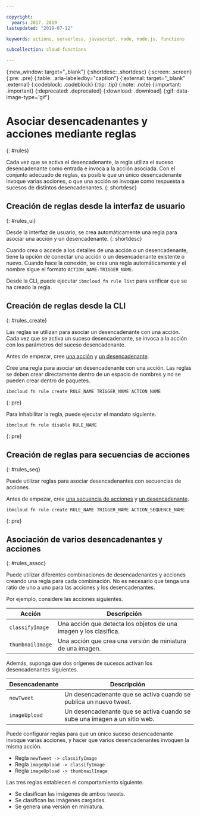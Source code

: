 ```yaml
---

copyright:
  years: 2017, 2019
lastupdated: "2019-07-12"

keywords: actions, serverless, javascript, node, node.js, functions

subcollection: cloud-functions

---
```


{:new_window: target="_blank"}
{:shortdesc: .shortdesc}
{:screen: .screen}
{:pre: .pre}
{:table: .aria-labeledby="caption"}
{:external: target="_blank" .external}
{:codeblock: .codeblock}
{:tip: .tip}
{:note: .note}
{:important: .important}
{:deprecated: .deprecated}
{:download: .download}
{:gif: data-image-type='gif'}



# Asociar desencadenantes y acciones mediante reglas
{: #rules}

Cada vez que se activa el desencadenante, la regla utiliza el suceso desencadenante como entrada e invoca a la acción asociada. Con el conjunto adecuado de reglas, es posible que un único desencadenante invoque varias acciones, o que
una acción se invoque como respuesta a sucesos de distintos desencadenantes.
{: shortdesc}


## Creación de reglas desde la interfaz de usuario
{: #rules_ui}

Desde la interfaz de usuario, se crea automáticamente una regla para asociar una acción y un desencadenante.
{: shortdesc}

Cuando crea o accede a los detalles de una acción o un desencadenante, tiene la opción de conectar una acción o un desencadenante existente o nuevo. Cuando hace la conexión, se crea una regla automáticamente y el nombre sigue el formato `ACTION_NAME-TRIGGER_NAME`.

Desde la CLI, puede ejecutar `ibmcloud fn rule list` para verificar que se ha creado la regla.


## Creación de reglas desde la CLI
{: #rules_create}

Las reglas se utilizan para asociar un desencadenante con una acción. Cada vez que se activa un suceso desencadenante, se invoca a la acción con los parámetros del suceso desencadenante.

Antes de empezar, cree [una acción](/docs/openwhisk?topic=cloud-functions-actions) y [un desencadenante](/docs/openwhisk?topic=cloud-functions-triggers).


Cree una regla para asociar un desencadenante con una acción. Las reglas se deben crear directamente dentro de un espacio de nombres y no se pueden crear dentro de paquetes.
```
ibmcloud fn rule create RULE_NAME TRIGGER_NAME ACTION_NAME
```
{: pre}


Para inhabilitar la regla, puede ejecutar el mandato siguiente.
```
ibmcloud fn rule disable RULE_NAME
```
{: pre}


## Creación de reglas para secuencias de acciones
{: #rules_seq}

Puede utilizar reglas para asociar desencadenantes con secuencias de acciones.

Antes de empezar, cree [una secuencia de acciones](/docs/openwhisk?topic=cloud-functions-actions#actions_seq) y [un desencadenante](/docs/openwhisk?topic=cloud-functions-triggers).

```
ibmcloud fn rule create RULE_NAME TRIGGER_NAME ACTION_SEQUENCE_NAME
```
{: pre}


## Asociación de varios desencadenantes y acciones
{: #rules_assoc}

Puede utilizar diferentes combinaciones de desencadenantes y acciones creando una regla para cada combinación. No es necesario que tenga una ratio de uno a uno para las acciones y los desencadenantes.

Por ejemplo, considere las acciones siguientes.

| Acción | Descripción |
| --- | --- |
| `classifyImage` | Una acción que detecta los objetos de una imagen y los clasifica. |
| `thumbnailImage` | Una acción que crea una versión de miniatura de una imagen. |

Además, suponga que dos orígenes de sucesos activan los desencadenantes siguientes.

| Desencadenante | Descripción |
| --- | --- |
| `newTweet` | Un desencadenante que se activa cuando se publica un nuevo tweet. |
| `imageUpload` | Un desencadenante que se activa cuando se sube una imagen a un sitio web. |

Puede configurar reglas para que un único suceso desencadenante invoque varias acciones, y hacer que varios desencadenantes invoquen la misma acción.
- Regla `newTweet -> classifyImage`
- Regla `imageUpload -> classifyImage`
- Regla `imageUpload -> thumbnailImage`

Las tres reglas establecen el comportamiento siguiente.
- Se clasifican las imágenes de ambos tweets.
- Se clasifican las imágenes cargadas.
- Se genera una versión en miniatura.

